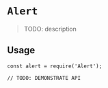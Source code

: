# `Alert`

> TODO: description

## Usage

```
const alert = require('Alert');

// TODO: DEMONSTRATE API
```
